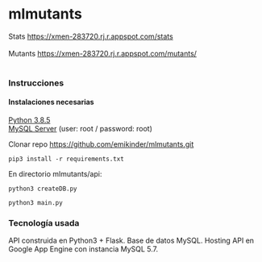 # mlmutants
Stats
https://xmen-283720.rj.r.appspot.com/stats <br>
<br>
Mutants
https://xmen-283720.rj.r.appspot.com/mutants/
<br>
<br>
### Instrucciones
#### Instalaciones necesarias
<a href="https://www.python.org/downloads/release/python-385">Python 3.8.5</a> <br>
<a href="https://dev.mysql.com/downloads/installer">MySQL Server</a> (user: root / password: root)

Clonar repo https://github.com/emikinder/mlmutants.git <br>
```
pip3 install -r requirements.txt
```
En directorio mlmutants/api: <br>
```
python3 createDB.py
```
```
python3 main.py
```


### Tecnología usada
API construida en Python3 + Flask.
Base de datos MySQL.
Hosting API en Google App Engine con instancia MySQL 5.7.

